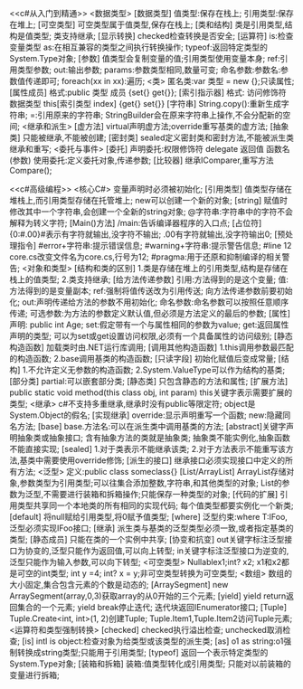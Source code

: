 <<c#从入门到精通>>
<数据类型>
[数据类型]
值类型:保存在栈上;
引用类型:保存在堆上;
[可空类型]
可空类型属于值类型,保存在栈上;
[类和结构]
类是引用类型,结构是值类型;
类支持继承;
[显示转换]
checked检查转换是否安全;
[运算符]
is:检查变量类型
as:在相互兼容的类型之间执行转换操作;
typeof:返回特定类型的System.Type对象;
[参数]
值类型会复制变量的值;引用类型使用变量本身;
ref:引用类型参数;
out:输出参数;
params:参数类型相同,数量可变;
命名参数:参数名:参数值传递即可;
foreach(xx in xx):遍历;
<类>
匿名类:var 类型 = new {};只读属性;
[属性成员]
格式:public 类型 成员
{set{} get{}};
[索引指示器]
格式:
访问修饰符 数据类型 this[索引类型 index]
{get{} set{}}
[字符串]
String.copy():重新生成字符串;
=:引用原来的字符串;
StringBuilder会在原来字符串上操作,不会分配新的空间;
<继承和派生>
[虚方法]
virtual声明虚方法;override重写基类的虚方法;
[抽象类]
只能被继承,不能被创建;
[密封类]
sealed定义密封类和密封方法,不能被派生类继承和重写;
<委托与事件>
[委托]
声明委托:权限修饰符 delegate 返回值 函数名(参数)
使用委托:定义委托对象,传递参数;
[比较器]
继承IComparer,重写方法Compare();

<<c#高级编程>>
<核心C#>
变量声明时必须被初始化;
[引用类型]
值类型存储在堆栈上,而引用类型存储在托管堆上;
new可以创建一个新的对象;
[string]
赋值时修改其中一个字符串,会创建一个全新的string对象;
@字符串:字符串中的字符不会解释为转义字符;
[Main()方法]
/main:告诉编译器程序的入口点;
[占位符]
{0:#.00}#表示有字符就输出,没字符不输出;
.00有字符就输出,没字符输出0;
[预处理指令]
#error+字符串:提示错误信息;
#warning+字符串:提示警告信息;
#line 12 core.cs改变文件名为core.cs,行号为12;
#pragma:用于还原和抑制编译的相关警告;
<对象和类型>
[结构和类的区别]
1.类是存储在堆上的引用类型,结构是存储在栈上的值类型;
2.类支持继承;
[给方法传递参数]
引用:方法得到的是这个变量;
值:方法得到的是变量副本;
ref:强制将值传送改为引用传送;
向方法传递参数前要初始化;
out:声明传递给方法的参数不用初始化;
命名参数:命名参数可以按照任意顺序传递;
可选参数:为方法的参数定义默认值,但必须是方法定义的最后的参数;
[属性]
声明: public int Age;
set:假定带有一个与属性相同的参数为value;
get:返回属性声明的类型;
可以为set或get设置访问权限,必须有一个具备属性的访问级别;
[静态构造函数]
加载类时由.NET运行库调用;
[调用其他构造函数]
1.this调用参数最匹配的构造函数;
2.base调用基类的构造函数;
[只读字段]
初始化赋值后变成常量;
[结构]
1.不允许定义无参数的构造函数;
2.System.ValueType可以作为结构的基类;
[部分类]
partial:可以嵌套部分类;
[静态类]
只包含静态的方法和属性;
[扩展方法]
public static void method(this class obj, int param)
this关键字表示需要扩展的类型;
<继承>
c#不支持多重继承,继承时没有public等限定符;
object是System.Object的假名;
[实现继承]
override:显示声明重写一个函数;
new:隐藏同名方法;
[base]
base.方法名:可以在派生类中调用基类的方法;
[abstract]关键字声明抽象类或抽象接口;
含有抽象方法的类就是抽象类;
抽象类不能实例化,抽象函数不能直接实现;
[sealed]
1.对于类表示不能继承该类;
2.对于方法表示不能重写该方法,基类中需要使用override修饰;
[派生的接口]
继承接口必须实现接口中定义的所有方法;
<泛型>
定义:public class someclass<T>{}
[List/ArrayList]
ArrayList存储对象,参数类型为引用类型;可以往集合添加整数,字符串,和其他类型的对象;
List的参数为泛型,不需要进行装箱和拆箱操作;只能保存一种类型的对象;
[代码的扩展]
引用类型共享同一个本地类的所有相同的实现代码;
每个值类型都要实例化一个新类;
[default]
将null赋给引用类型,将0赋予值类型;
[where]
泛型约束:where T:IFoo,泛型必须实现IFoo接口;
[继承]
派生类与基类的泛型类型必须一致,或者指定基类的类型;
[静态成员]
只能在类的一个实例中共享;
[协变和抗变]
out关键字标注泛型接口为协变的,泛型只能作为返回值,可以向上转型;
in关键字标注泛型接口为逆变的,泛型只能作为输入参数,可以向下转型;
<可空类型>
Nullable<int>x1;int? x2;
x1和x2都是可空的int类型;
int y =4; int? x = y;非可空类型转换为可空类型;
<数组>
数组的大小固定,集合包含元素的个数是动态的;
[ArraySegment]
new ArraySegment<int>(array,0,3)获取array的从0开始的三个元素;
[yield]
yield return返回集合的一个元素;
yield break停止迭代;
迭代块返回IEnumerator接口;
[Tuple]
Tuple.Create<int, int>(1, 2)创建Tuple;
Tuple.Item1,Tuple.Item2访问Tuple元素;
<运算符和类型强制转换>
[checked]
checked执行溢出检查;
unchecked取消检查;
[is]
intI is object:检查对象为给类型或该类型的派生类;
[as]
o1 as string:o1强制转换成string类型;只能用于引用类型;
[typeof]
返回一个表示特定类型的System.Type对象;
[装箱和拆箱]
装箱:值类型转化成引用类型;
只能对以前装箱的变量进行拆箱;

